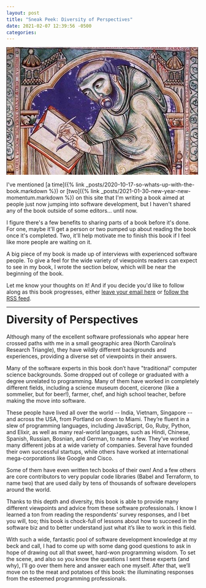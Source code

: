 ```yaml
---
layout: post
title: "Sneak Peek: Diversity of Perspectives"
date: 2021-02-07 12:39:56 -0500
categories:
---
```


<img src="/assets/images/monk-writing.jpg" alt="Monk writing a manuscript" title="Behind-the-scenes look at my writing process" />

I've mentioned [a time]({% link _posts/2020-10-17-so-whats-up-with-the-book.markdown %}) or [two]({% link _posts/2021-01-30-new-year-new-momentum.markdown %}) on this site that I'm writing a book aimed at people just now jumping into software development, but I haven't shared any of the book outside of some editors... until now.

I figure there's a few benefits to sharing parts of a book before it's done. For one, maybe it'll get a person or two pumped up about reading the book once it's completed. Two, it'll help motivate me to finish this book if I feel like more people are waiting on it.

A big piece of my book is made up of interviews with experienced software people. To give a feel for the wide variety of viewpoints readers can expect to see in my book, I wrote the section below, which will be near the beginning of the book.

Let me know your thoughts on it! And if you decide you'd like to follow along as this book progresses, either <a href="https://docs.google.com/forms/d/e/1FAIpQLSdSHAza-dYgLOqR20o_hwcTtbd1o4d2d5-0wM8Ssadpnh7hBQ/viewform">leave your email here</a> or <a href="{{ site.baseurl }}/feed.xml">follow the RSS feed</a>.

<hr />

<h1 style="margin-top: 15px">Diversity of Perspectives</h1>
Although many of the excellent software professionals who appear here crossed paths with me in a small geographic area (North Carolina’s Research Triangle), they have wildly different backgrounds and experiences, providing a diverse set of viewpoints in their answers.

Many of the software experts in this book don’t have "traditional" computer science backgrounds. Some dropped out of college or graduated with a degree unrelated to programming. Many of them have worked in completely different fields, including a science museum docent, cicerone (like a sommelier, but for beer!), farmer, chef, and high school teacher, before making the move into software.

These people have lived all over the world -- India, Vietnam, Singapore -- and across the USA, from Portland on down to Miami. They’re fluent in a slew of programming languages, including JavaScript, Go, Ruby, Python, and Elixir, as well as many real-world languages, such as Hindi, Chinese, Spanish, Russian, Bosnian, and German, to name a few. They’ve worked many different jobs at a wide variety of companies. Several have founded their own successful startups, while others have worked at international mega-corporations like Google and Cisco.

Some of them have even written tech books of their own! And a few others are core contributors to very popular code libraries (Babel and Terraform, to name two) that are used daily by tens of thousands of software developers around the world.

Thanks to this depth and diversity, this book is able to provide many different viewpoints and advice from these software professionals. I know I learned a ton from reading the respondents’ survey responses, and I bet you will, too; this book is chock-full of lessons about how to succeed in the software biz and to better understand just what it’s like to work in this field.

With such a wide, fantastic pool of software development knowledge at my beck and call, I had to come up with some dang good questions to ask in hope of drawing out all that sweet, hard-won programming wisdom. To set the scene, and also so you know the questions I sent these experts (and why), I’ll go over them here and answer each one myself. After that, we’ll move on to the meat and potatoes of this book: the illuminating responses from the esteemed programming professionals.